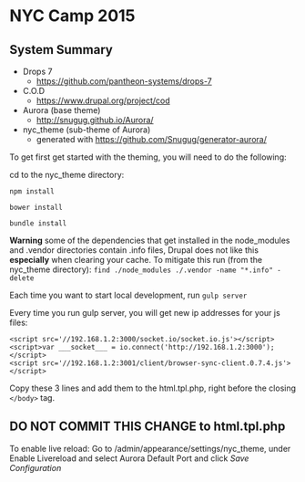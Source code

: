# NYC Camp 2015

## System Summary
* Drops 7
  * https://github.com/pantheon-systems/drops-7
* C.O.D
  * https://www.drupal.org/project/cod
* Aurora (base theme)
    * http://snugug.github.io/Aurora/
* nyc_theme (sub-theme of Aurora)
    * generated with https://github.com/Snugug/generator-aurora/

To get first get started with the theming, you will need to do the following:

cd to the nyc_theme directory:

`npm install`

`bower install`

`bundle install`

**Warning** some of the dependencies that get installed in the node_modules and .vendor directories contain .info files,
Drupal does not like this **especially** when clearing your cache. To mitigate this run (from the nyc_theme directory):
`find ./node_modules ./.vendor -name "*.info" -delete`

Each time you want to start local development, run
`gulp server`

Every time you run gulp server, you will get new ip addresses for your js files:

```
<script src='//192.168.1.2:3000/socket.io/socket.io.js'></script>
<script>var ___socket___ = io.connect('http://192.168.1.2:3000');</script>
<script src='//192.168.1.2:3001/client/browser-sync-client.0.7.4.js'></script>
```

Copy these 3 lines and add them to the html.tpl.php, right before the closing `</body>` tag.
<h2>DO NOT COMMIT THIS CHANGE to html.tpl.php</h2>

To enable live reload:
Go to /admin/appearance/settings/nyc_theme, under Enable Livereload and select Aurora Default Port and click *Save Configuration*

